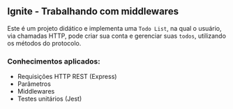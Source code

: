 ## Ignite - Trabalhando com middlewares

Este é um projeto didático e implementa uma `Todo List`, na qual o usuário, via chamadas HTTP, pode criar sua conta e gerenciar suas `todos`, utilizando os métodos do protocolo.

### Conhecimentos aplicados:
- Requisições HTTP REST (Express)
- Parâmetros
- Middlewares
- Testes unitários (Jest)